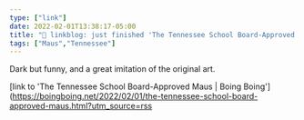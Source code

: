 ```yaml
---
type: ["link"]
date: 2022-02-01T13:38:17-05:00
title: "🔗 linkblog: just finished 'The Tennessee School Board-Approved Maus | Boing Boing'"
tags: ["Maus","Tennessee"]
---
```

Dark but funny, and a great imitation of the original art.
 
[link to 'The Tennessee School Board-Approved Maus | Boing Boing'](https://boingboing.net/2022/02/01/the-tennessee-school-board-approved-maus.html?utm_source=rss

